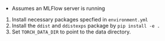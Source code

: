 - Assumes an MLFlow server is running

1. Install necessary packages specfied in `environment.yml`
2. Install the `ddist` and `ddistexps` package by `pip install -e .`
3. Set `TORCH_DATA_DIR` to point to the data directory.
